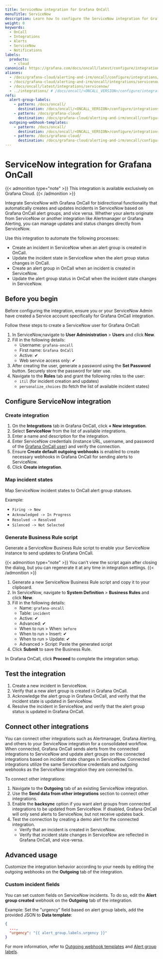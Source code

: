 ```yaml
---
title: ServiceNow integration for Grafana OnCall
menuTitle: ServiceNow
description: Learn how to configure the ServiceNow integration for Grafana OnCall.
weight: 0
keywords:
  - OnCall
  - Integrations
  - Alerts
  - ServiceNow
  - Notifications
labels:
  products:
    - cloud
canonical: https://grafana.com/docs/oncall/latest/configure/integrations/references/servicenow
aliases:
  - /docs/grafana-cloud/alerting-and-irm/oncall/configure/integrations/references/servicenow
  - /docs/grafana-cloud/alerting-and-irm/oncall/integrations/servicenow
  - /docs/oncall/latest/integrations/servicenow/
  - ../integrations/ # /docs/oncall/<ONCALL_VERSION>/configure/integrations/references/servicenow
refs:
  alert-group-labels:
    - pattern: /docs/oncall/
      destination: /docs/oncall/<ONCALL_VERSION>/configure/integrations/labels/#alert-group-labels
    - pattern: /docs/grafana-cloud/
      destination: /docs/grafana-cloud/alerting-and-irm/oncall/configure/integrations/labels/#alert-group-labels
  outgoing-webhook-templates:
    - pattern: /docs/oncall/
      destination: /docs/oncall/<ONCALL_VERSION>/configure/integrations/outgoing-webhooks/#outgoing-webhook-templates
    - pattern: /docs/grafana-cloud/
      destination: /docs/grafana-cloud/alerting-and-irm/oncall/configure/integrations/outgoing-webhooks/#outgoing-webhook-templates
---
```


# ServiceNow integration for Grafana OnCall

{{< admonition type="note" >}}
This integration is available exclusively on Grafana Cloud.
{{< /admonition >}}

Integrate ServiceNow with Grafana OnCall for bidirectional functionality that automatically creates and updates incidents in ServiceNow based on Grafana OnCall alert
groups, and vice versa. Whether your alerts originate from ServiceNow or another integration like
Alertmanager or Grafana Alerting, you can manage updates and status changes directly from ServiceNow.

Use this integration to automate the following processes:

* Create an incident in ServiceNow when an alert group is created in OnCall.
* Update the incident state in ServiceNow when the alert group status changes in OnCall.
* Create an alert group in OnCall when an incident is created in ServiceNow.
* Update the alert group status in OnCall when the incident state changes in ServiceNow.

## Before you begin

Before configuring the integration, ensure you or your ServiceNow Admin have created a Service account specifically for Grafana OnCall integration.

Follow these steps to create a ServiceNow user for Grafana OnCall:

1. In ServiceNow,navigate to **User Administration** > **Users** and click **New**.
1. Fill in the following details:
   * Username: `grafana-oncall`
   * First name: `Grafana OnCall`
   * Active: ✔
   * Web service access only: ✔
1. After creating the user, generate a password using the **Set Password** button. Securely store the password for later use.
1. Navigate to the **Roles** tab and grant the following roles to the user:
   * `itil` (for incident creation and updates)
   * `personalize_choices` (to fetch the list of available incident states)

## Configure ServiceNow integration

### Create integration

1. On the **Integrations** tab in Grafana OnCall, click **+ New integration**.
1. Select **ServiceNow** from the list of available integrations.
1. Enter a name and description for the integration.
1. Enter ServiceNow credentials (instance URL, username, and password of the [Grafana OnCall user](#before-you-begin)) and verify the connection.
1. Ensure **Create default outgoing webhooks** is enabled to create necessary webhooks in Grafana OnCall for sending alerts to ServiceNow.
1. Click **Create integration**.

### Map incident states

Map ServiceNow incident states to OnCall alert group statuses.

Example:

* `Firing -> New`
* `Acknowledged -> In Progress`
* `Resolved -> Resolved`
* `Silenced -> Not Selected`

### Generate Business Rule script

Generate a ServiceNow Business Rule script to enable your ServiceNow instance to send updates to Grafana OnCall.

{{< admonition type="note" >}}
You can't view the script again after closing the dialog, but you can regenerate it at any time in integration settings.
{{< /admonition >}}

1. Generate a new ServiceNow Business Rule script and copy it to your clipboard.
1. In ServiceNow, navigate to **System Definition** > **Business Rules** and click **New**.
1. Fill in the following details:
   * Name: `grafana-oncall`
   * Table: `incident`
   * Active: ✔
   * Advanced: ✔
   * When to run > When: `before`
   * When to run > Insert: ✔
   * When to run > Update: ✔
   * Advanced > Script: Paste the generated script
1. Click **Submit** to save the Business Rule.

In Grafana OnCall, click **Proceed** to complete the integration setup.

## Test the integration

1. Create a new incident in ServiceNow.
2. Verify that a new alert group is created in Grafana OnCall.
3. Acknowledge the alert group in Grafana OnCall, and verify that the incident state is updated in ServiceNow.
4. Resolve the incident in ServiceNow, and verify that the alert group status is updated in Grafana OnCall.

## Connect other integrations

You can connect other integrations such as Alertmanager, Grafana Alerting, and others to your ServiceNow integration for a consolidated workflow.
When connected, Grafana OnCall sends alerts from the connected integrations to ServiceNow and update alert groups on the connected integrations based on incident
state changes in ServiceNow.
Connected integrations utilize the same ServiceNow credentials and outgoing webhooks as the ServiceNow integration they are connected to.

To connect other integrations:

1. Navigate to the **Outgoing** tab of an existing ServiceNow integration.
2. Use the **Send data from other integrations** section to connect other integrations.
3. Enable the **backsync** option if you want alert groups from connected integrations to be updated from ServiceNow.
If disabled, Grafana OnCall will only send alerts to ServiceNow, but not receive updates back.
4. Test the connection by creating a demo alert for the connected integration.
   * Verify that an incident is created in ServiceNow.
   * Verify that incident state changes in ServiceNow are reflected in Grafana OnCall, and vice-versa.

## Advanced usage

Customize the integration behavior according to your needs by editing the outgoing webhooks on the **Outgoing** tab of the integration.

### Custom incident fields

You can set custom fields on ServiceNow incidents. To do so, edit the **Alert group created** webhook on
the **Outgoing** tab of the integration.

Example: Set the "urgency" field based on alert group labels, add the provided JSON to **Data template**:

 ```json
 {
   ...,
   "urgency": "{{ alert_group.labels.urgency }}"
 }
 ```

For more information, refer to [Outgoing webhook templates](ref:outgoing-webhook-templates) and [Alert group labels](ref:alert-group-labels).
